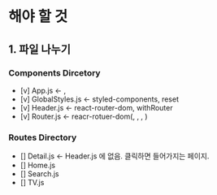 # 해야 할 것

## 1. 파일 나누기

### Components Dircetory

- [v] App.js <- <GlobalStyles>, <Router>
- [v] GlobalStyles.js <- styled-components, reset
- [v] Header.js <- react-router-dom, withRouter
- [v] Router.js <- reacr-rotuer-dom(<Rotuer>, <Route>, <Switch>, <Redirect>)

### Routes Directory

- [] Detail.js <- Header.js 에 없음. 클릭하면 들어가지는 페이지.
- [] Home.js
- [] Search.js
- [] TV.js
